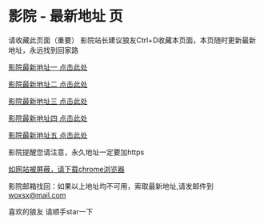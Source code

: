 # 影院 - 最新地址 页

请收藏此页面（重要）
影院站长建议狼友Ctrl+D收藏本页面，本页随时更新最新地址，永远找到回家路

[影院最新地址一 点击此处](https://5gtn.buzz/) 

[影院最新地址二 点击此处](https://5gtd.buzz/) 

[影院最新地址三 点击此处](https://5gth.buzz/) 

[影院最新地址四 点击此处](https://5gtk.buzz/) 

[影院最新地址五 点击此处](https://5gtm.buzz/) 

影院提醒您请注意，永久地址一定要加https

[如网站被屏蔽，请下载chrome浏览器](https://8xe23.com/chrome_93.0.4577.82.apk) 

影院邮箱找回：如果以上地址均不可用，索取最新地址,请发邮件到 woxsx@mail.com

喜欢的狼友 请顺手star一下